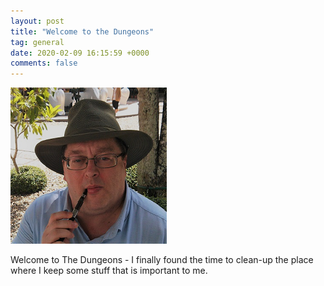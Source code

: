 ```yaml
---
layout: post
title: "Welcome to the Dungeons"
tag: general
date: 2020-02-09 16:15:59 +0000
comments: false
---
```


![avatar.png](/assets/images/avatar.png)

Welcome to The Dungeons - I finally found the time to clean-up the place where I keep some stuff that is important to me.

